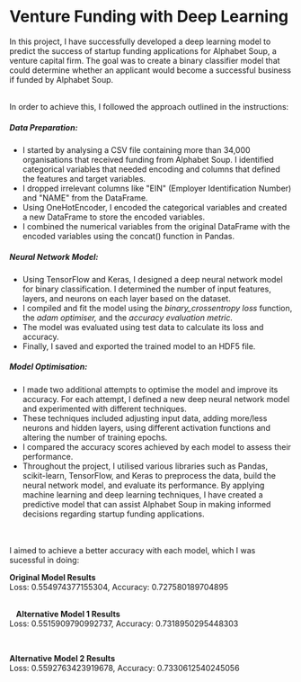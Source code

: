 <h1>Venture Funding with Deep Learning</h1>

In this project, I have successfully developed a deep learning model to predict the success of startup funding applications for Alphabet Soup, a venture capital firm. The goal was to create a binary classifier model that could determine whether an applicant would become a successful business if funded by Alphabet Soup.<br><br>

In order to achieve this, I followed the approach outlined in the instructions:<br>

<h5>Data Preparation:</h5>

- I started by analysing a CSV file containing more than 34,000 organisations that received funding from Alphabet Soup. I identified categorical variables that needed encoding and columns that defined the features and target variables.<br>
- I dropped irrelevant columns like "EIN" (Employer Identification Number) and "NAME" from the DataFrame.<br>
- Using OneHotEncoder, I encoded the categorical variables and created a new DataFrame to store the encoded variables.<br>
- I combined the numerical variables from the original DataFrame with the encoded variables using the concat() function in Pandas.<br>


<h5>Neural Network Model:</h5>

- Using TensorFlow and Keras, I designed a deep neural network model for binary classification. I determined the number of input features, layers, and neurons on each layer based on the dataset.<br>
- I compiled and fit the model using the <i>binary_crossentropy loss</i> function, the <i>adam optimiser,</i> and the <i>accuracy evaluation metric.</i> <br>
- The model was evaluated using test data to calculate its loss and accuracy.<br>
- Finally, I saved and exported the trained model to an HDF5 file.<br>


<h5>Model Optimisation:</h5>

- I made two additional attempts to optimise the model and improve its accuracy. For each attempt, I defined a new deep neural network model and experimented with different techniques.<br>
- These techniques included adjusting input data, adding more/less neurons and hidden layers, using different activation functions and altering the number of training epochs.<br>
- I compared the accuracy scores achieved by each model to assess their performance.<br>
- Throughout the project, I utilised various libraries such as Pandas, scikit-learn, TensorFlow, and Keras to preprocess the data, build the neural network model, and evaluate its performance. By applying machine learning and deep learning techniques, I have created a predictive model that can assist Alphabet Soup in making informed decisions regarding startup funding applications.
<br><br><br>


I aimed to achieve a better accuracy with each model, which I was sucessful in doing:
<br>

**Original Model Results**<br>
Loss: 0.554974377155304, Accuracy: 0.727580189704895

<br>  
**Alternative Model 1 Results**<br>
Loss: 0.5515909790992737, Accuracy: 0.7318950295448303

<br>

**Alternative Model 2 Results**<br>
Loss: 0.5592763423919678, Accuracy: 0.7330612540245056
